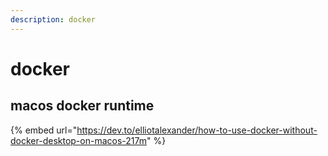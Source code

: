 ```yaml
---
description: docker
---
```


# docker

## macos docker runtime

{% embed url="https://dev.to/elliotalexander/how-to-use-docker-without-docker-desktop-on-macos-217m" %}

